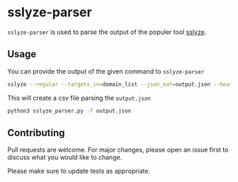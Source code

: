 # sslyze-parser
```sslyze-parser``` is used to parse the output of the populer tool [sslyze](https://github.com/nabla-c0d3/sslyze).
## Usage
You can provide the output of the given command to ```sslyze-parser```
```bash
sslyze --regular --targets_in=domain_list --json_out=output.json --heartbleed
```
This will create a csv file parsing the ```output.json```
```bash
python3 sslyze_parser.py -f output.json
```
## Contributing
Pull requests are welcome. For major changes, please open an issue first to discuss what you would like to change.

Please make sure to update tests as appropriate.
